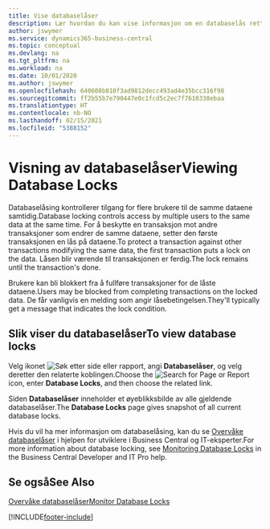 ```yaml
---
title: Vise databaselåser
description: Lær hvordan du kan vise informasjon om en databaselås rett fra klientgrensesnittet i Business Central.
author: jswymer
ms.service: dynamics365-business-central
ms.topic: conceptual
ms.devlang: na
ms.tgt_pltfrm: na
ms.workload: na
ms.date: 10/01/2020
ms.author: jswymer
ms.openlocfilehash: 640608b810f3ad9812decc493ad4e35bcc316f98
ms.sourcegitcommit: ff2b55b7e790447e0c1fcd5c2ec7f7610338ebaa
ms.translationtype: HT
ms.contentlocale: nb-NO
ms.lasthandoff: 02/15/2021
ms.locfileid: "5388152"
---
```

# <a name="viewing-database-locks"></a><span data-ttu-id="2a729-103">Visning av databaselåser</span><span class="sxs-lookup"><span data-stu-id="2a729-103">Viewing Database Locks</span></span>

<span data-ttu-id="2a729-104">Databaselåsing kontrollerer tilgang for flere brukere til de samme dataene samtidig.</span><span class="sxs-lookup"><span data-stu-id="2a729-104">Database locking controls access by multiple users to the same data at the same time.</span></span> <span data-ttu-id="2a729-105">For å beskytte en transaksjon mot andre transaksjoner som endrer de samme dataene, setter den første transaksjonen en lås på dataene.</span><span class="sxs-lookup"><span data-stu-id="2a729-105">To protect a transaction against other transactions modifying the same data, the first transaction puts a lock on the data.</span></span> <span data-ttu-id="2a729-106">Låsen blir værende til transaksjonen er ferdig.</span><span class="sxs-lookup"><span data-stu-id="2a729-106">The lock remains until the transaction's done.</span></span>

<span data-ttu-id="2a729-107">Brukere kan bli blokkert fra å fullføre transaksjoner for de låste dataene.</span><span class="sxs-lookup"><span data-stu-id="2a729-107">Users may be blocked from completing transactions on the locked data.</span></span> <span data-ttu-id="2a729-108">De får vanligvis en melding som angir låsebetingelsen.</span><span class="sxs-lookup"><span data-stu-id="2a729-108">They'll typically get a message that indicates the lock condition.</span></span>

## <a name="to-view-database-locks"></a><span data-ttu-id="2a729-109">Slik viser du databaselåser</span><span class="sxs-lookup"><span data-stu-id="2a729-109">To view database locks</span></span>

<span data-ttu-id="2a729-110">Velg ikonet ![Søk etter side eller rapport](media/ui-search/search_small.png "Ikonet Søk etter side eller rapport"), angi **Databaselåser**, og velg deretter den relaterte koblingen.</span><span class="sxs-lookup"><span data-stu-id="2a729-110">Choose the ![Search for Page or Report](media/ui-search/search_small.png "Search for Page or Report icon") icon, enter **Database Locks**, and then choose the related link.</span></span>

<span data-ttu-id="2a729-111">Siden **Databaselåser** inneholder et øyeblikksbilde av alle gjeldende databaselåser.</span><span class="sxs-lookup"><span data-stu-id="2a729-111">The **Database Locks** page gives snapshot of all current database locks.</span></span>

<span data-ttu-id="2a729-112">Hvis du vil ha mer informasjon om databaselåsing, kan du se [Overvåke databaselåser](/dynamics365/business-central/dev-itpro/administration/monitor-database-locks) i hjelpen for utviklere i Business Central og IT-eksperter.</span><span class="sxs-lookup"><span data-stu-id="2a729-112">For more information about database locking, see [Monitoring Database Locks](/dynamics365/business-central/dev-itpro/administration/monitor-database-locks) in the Business Central Developer and IT Pro help.</span></span>

## <a name="see-also"></a><span data-ttu-id="2a729-113">Se også</span><span class="sxs-lookup"><span data-stu-id="2a729-113">See Also</span></span>

[<span data-ttu-id="2a729-114">Overvåke databaselåser</span><span class="sxs-lookup"><span data-stu-id="2a729-114">Monitor Database Locks</span></span>](/dynamics365/business-central/dev-itpro/administration/monitor-database-locks) 


[!INCLUDE[footer-include](includes/footer-banner.md)]